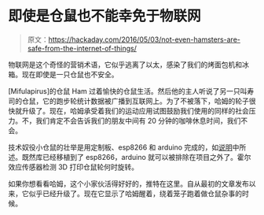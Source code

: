 # 即使是仓鼠也不能幸免于物联网

> 原文：<https://hackaday.com/2016/05/03/not-even-hamsters-are-safe-from-the-internet-of-things/>

物联网是这个奇怪的营销术语，它似乎逃离了以太，感染了我们的烤面包机和冰箱。现在即使是一只仓鼠也不安全。

[Mifulapirus]的仓鼠 Ham 过着愉快的仓鼠生活。然后他的主人听说了另一只叫寿司的仓鼠，它的跑步轮统计数据被广播到互联网上。为了不被落下，哈姆的轮子很快就升级了。现在，哈姆承受着我们的运动应用试图鼓励我们使用的同样的社会压力。不，我们肯定不会告诉我们的朋友中间有 20 分钟的咖啡休息时间，我们不会。

技术奴役小仓鼠的壮举是用定制板、esp8266 和 arduino 完成的，如[说明](http://www.instructables.com/id/RunningHam-Palace-Online-Hamsters)中所述。既然库已经移植到了 esp8266，arduino 就可以被排除在项目之外了。霍尔效应传感器检测 3D 打印仓鼠轮何时旋转。

如果你想看看哈姆，这个小家伙活得好好的，推特在这里。自从最初的文章发布以来，它似乎已经升级了。现在它显示了哈姆醒着，绕着笼子跑着做仓鼠杂事的时候。